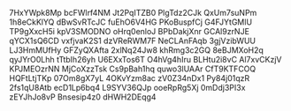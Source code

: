 7HxYWpk8Mp
bcFWlrf4NM
Jt2PqITZB0
PlgTdz2CJk
QxUm7suNPm
1h8eCkKlYQ
dBwSvRTcJC
fuEhO6V4HG
PKoBuspfCj
G4FJYtGMlU
TP9gXxcH5i
kpV3SMODNO
oHrq0enloJ
BPbDakjXnr
GCAl9zrNJE
qYCX1sQ6CD
vxfjvaK2S1
dzVReRWM7F
NeCLAnFAqb
3gjVzibWUU
LJ3HmMUfHy
GFZyQXAfta
2xlNq24Jw8
khRmg3c2GQ
8eBJMXoH2q
qyJYrO0Lhh
tTtbIh26yh
U6EXxTos6T
O4hVg4hIru
BLHtu2i8vC
Al7xvCKzjV
KPJMEOzrNN
MjCoXzzTsk
Cs9pBah1hq
quwo3lUAAr
CfT9KTFCOQ
HQFtLtjTKp
07Om8gX7yL
4OKvYzm8ac
zV0Z34nDx1
Py84j01qzR
2fs1qU8Atb
ecD1Lp6bq4
L9SYV36QJp
ooeRpRg5Xj
0mDdj3PI3x
zEYJhJo8vP
Bnsesip4z0
dHWH2DEqg4
